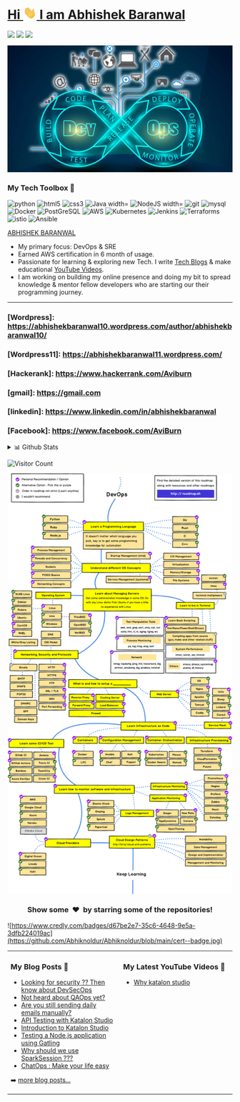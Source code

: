 # [Hi <img src="https://raw.githubusercontent.com/ABSphreak/ABSphreak/master/gifs/Hi.gif" width="30px"> I am Abhishek Baranwal](https://www.linkedin.com/in/abhishekbaranwal)
<img height="30" src="https://img.shields.io/badge/twitter-%231DA1F2.svg?&style=for-the-badge&logo=twitter&logoColor=white"/>
<img height="30" src = "https://img.shields.io/badge/Youtube-%23E4405F.svg?&style=for-the-badge&logo=Youtube&logoColor=white">
<img height="30" src="https://img.shields.io/badge/linkedin-blue.svg?&style=for-the-badge&logo=linkedin&logoColor=white"/>

![alt text](https://github.com/Abhiknoldur/Abhiknoldur/blob/main/Devops.jpeg) 


### My Tech Toolbox 🧰 

<p align="left">
<img src="https://cdn3.iconfinder.com/data/icons/logos-and-brands-adobe/512/267_Python-512.png" alt="python" width="40" height="40"/> 
<img src="https://upload.wikimedia.org/wikipedia/commons/thumb/6/61/HTML5_logo_and_wordmark.svg/512px-HTML5_logo_and_wordmark.svg.png" alt="html5" height="40"/> 
<img src="https://upload.wikimedia.org/wikipedia/commons/thumb/d/d5/CSS3_logo_and_wordmark.svg/1200px-CSS3_logo_and_wordmark.svg.png" alt="css3" height="40"/> 
<img src="https://logos-download.com/wp-content/uploads/2016/10/Java_logo_icon.png" alt="Java width="40" height="40"/> 
<img src="https://upload.wikimedia.org/wikipedia/commons/d/d9/Node.js_logo.svg" alt="NodeJS width="40" height="40"/>                                               
<img src="https://www.vectorlogo.zone/logos/git-scm/git-scm-icon.svg" alt="git" width="40" height="40"/> 
<img src="https://i.pinimg.com/originals/50/f1/58/50f1582a95bdac10f1c3fa295c8b947b.png" alt="mysql" width="40" height="40"/>
<img src="https://cdn3.iconfinder.com/data/icons/logos-and-brands-adobe/512/97_Docker-512.png" alt="Docker" width="40" height="40"/>
<img src="https://upload.wikimedia.org/wikipedia/commons/2/29/Postgresql_elephant.svg" alt="PostGreSQL" width="40" height="40"/>
<img src="https://upload.wikimedia.org/wikipedia/commons/5/5c/AWS_Simple_Icons_AWS_Cloud.svg" alt="AWS" width="40" height="40"/>
<img src="https://cncf-branding.netlify.app/img/projects/kubernetes/stacked/color/kubernetes-stacked-color.png" alt="Kubernetes" width="40" height="40"/>
<img src="https://upload.wikimedia.org/wikipedia/commons/e/e9/Jenkins_logo.svg" alt="Jenkins" width="40" height="40"/> 
<img src="https://upload.wikimedia.org/wikipedia/commons/0/04/Terraform_Logo.svg" alt="Terraforms" width="40" height="40"/> 
<img src="https://www.vectorlogo.zone/logos/istioio/istioio-ar21.svg" alt="istio" width="40" height="40"/> 
<img src="https://upload.wikimedia.org/wikipedia/commons/2/24/Ansible_logo.svg" alt="Ansible" width="40" height="40"/> 

</p>

<p align="left">
<script src="https://platform.linkedin.com/badges/js/profile.js" async defer type="text/javascript"></script> 

<div class="badge-base LI-profile-badge" data-locale="en_US" data-size="medium" data-theme="light" data-type="VERTICAL" data-vanity="abhishekbaranwal" data-version="v1"><a class="badge-base__link LI-simple-link" href="https://in.linkedin.com/in/abhishekbaranwal?trk=profile-badge">ABHISHEK BARANWAL</a></div>
</p> 
 

* My primary focus: DevOps & SRE
* Earned AWS certification in 6 month of usage.
* Passionate for learning & exploring new Tech. I write [Tech Blogs](https://abhishekbaranwal10.wordpress.com/author/abhishekbaranwal10/) & make educational [YouTube Videos](https://www.youtube.com/c/AyushiRawat).
* I am working on building my online presence and doing my bit to spread knowledge & mentor fellow developers who are starting our their programming journey.
<!--* 🏠 Hogwarts House: Griffindor-->
<!--* If you play Call of Duty- add me: Blackhood@00-->
<!--* I am currently learning Terraform-->
<!--* I’m currently working on my portfolio. -->
<!-- * Ask me about anything related to DevOps, I'll be happy to help.-->
<!-- -->
<!--* I'm looking to collaborate on Open source project-->

---
### [Wordpress]: https://abhishekbaranwal10.wordpress.com/author/abhishekbaranwal10/
### [Wordpress11]: https://abhishekbaranwal11.wordpress.com/  
### [Hackerank]: https://www.hackerrank.com/Aviburn
### [gmail]: https://gmail.com
### [linkedin]: https://www.linkedin.com/in/abhishekbaranwal
### [Facebook]: https://www.facebook.com/AviBurn


<table><tr><td valign="top" width="50%">

### My Blog Posts 🌱
<!-- BLOG-POST-LIST:START -->
- [Looking for security ?? Then know about DevSecOps](https://abhishekbaranwal10.wordpress.com/2019/08/10/looking-for-security-then-know-about-devsecops/#more-76)
- [Not heard about QAOps yet?](https://abhishekbaranwal10.wordpress.com/2019/08/10/not-heard-about-qaops-yet/)
- [Are you still sending daily emails manually?](https://abhishekbaranwal10.wordpress.com/2019/02/23/are-you-still-sending-daily-emails-manually/#more-30)
- [API Testing with Katalon Studio](https://abhishekbaranwal10.wordpress.com/2018/12/29/api-testing-with-katalon-studio/#more-44)
- [Introduction to Katalon Studio](https://abhishekbaranwal10.wordpress.com/2018/11/25/introduction-to-katalon-studio/)
- [Testing a Node.js application using Gatling](https://abhishekbaranwal10.wordpress.com/2018/10/17/testing-a-node-js-application-using-gatling/#more-31)
- [Why should we use SparkSession ???](https://abhishekbaranwal10.wordpress.com/2018/09/25/introduction-to-spark-session/#more-6)  
- [ChatOps : Make your life easy](https://abhishekbaranwal11.wordpress.com/2019/12/26/chatops-make-your-life-easy/)
<!-- BLOG-POST-LIST:END -->
➡️ [more blog posts...](https://abhishekbaranwal10.wordpress.com)
</td>
<td valign="top" width="50%">

### My Latest YouTube Videos 🌱
<!-- YOUTUBE:START -->
- [Why katalon studio](https://www.youtube.com/watch?v=2jxxYRwiLOI&ab_channel=KnoldusInc.)
<!-- YOUTUBE:END -->
</td>

 <details>
<summary>📊 Github Stats</summary>

<p align="center"> <img src="https://github-readme-stats.vercel.app/api?username=abhiknoldur&show_icons=true&theme=gotham" alt="Abhishek Baranwal | Stats" />       
</details>
                
 
 ![Visitor Count](https://profile-counter.glitch.me/{abhiknoldur}/count.svg)

![DevOps-Roadmap](https://github.com/Abhiknoldur/Abhiknoldur/blob/main/devops-roadmap.png)


<h3 align="center">Show some &nbsp;❤️&nbsp; by starring some of the repositories!</h3>

 
![https://www.credly.com/badges/d67be2e7-35c6-4648-9e5a-3dfb224019ac](https://github.com/Abhiknoldur/Abhiknoldur/blob/main/cert--badge.jpg) 
